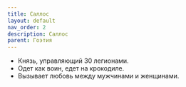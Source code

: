 ```yaml
---
title: Саллос
layout: default
nav_order: 2
description: Саллос
parent: Гоэтия
---
```


- Князь, управляющий 30 легионами.
- Одет как воин, едет на крокодиле.
- Вызывает любовь между мужчинами и женщинами.
